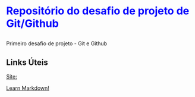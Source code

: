  # <p style="color:blue">Repositório do desafio de projeto de Git/Github</p>
Primeiro desafio de projeto - Git e Github

## Links Úteis
[Site:](https://www.markdownguide.org/)

<a href="https://www.markdownguide.org" target="_blank">Learn Markdown!</a>
